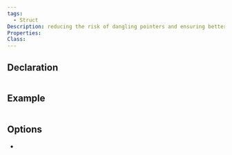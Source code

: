 ```yaml
---
tags:
  - Struct
Description: reducing the risk of dangling pointers and ensuring better memory management.
Properties: 
Class:
---
```


## Declaration

```cpp

```

## Example

```cpp
```

## Options
- 